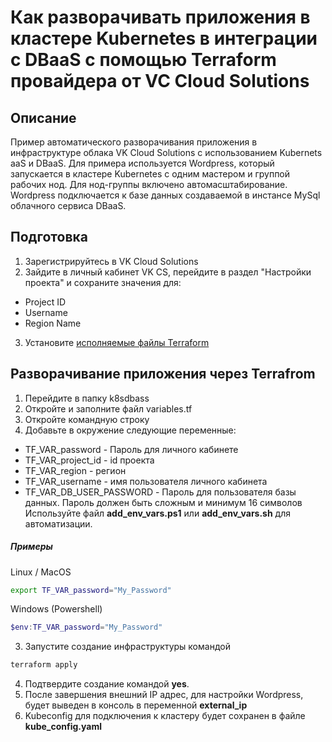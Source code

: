 # Как разворачивать приложения в кластере Kubernetes в интеграции с DBaaS с помощью Terraform провайдера от VC Cloud Solutions

## Описание
Пример автоматического разворачивания приложения в инфраструктуре облака VK Cloud Solutions с использованием Kubernets aaS и DBaaS. Для примера используется Wordpress, который запускается в кластере Kubernetes с одним мастером и группой рабочих нод. Для нод-группы включено автомасштабирование. Wordpress подключается к базе данных создаваемой в инстансе MySql облачного сервиса DBaaS.

## Подготовка

1. Зарегистрируйтесь в VK Cloud Solutions
2. Зайдите в личный кабинет VK CS, перейдите в раздел "Настройки проекта" и сохраните значения для:
- Project ID
- Username
- Region Name
3. Установите [исполняемые файлы Terraform](https://mcs.mail.ru/docs/ru/additionals/terraform/terraform-installation)

## Разворачивание приложения через Terrafrom 
1. Перейдите в папку k8sdbass
2. Откройте и заполните файл variables.tf
3. Откройте командную строку
4. Добавьте в окружение следующие переменные:
- TF_VAR_password - Пароль для личного кабинете
- TF_VAR_project_id - id проекта
- TF_VAR_region - регион 
- TF_VAR_username - имя пользователя личного кабинета
- TF_VAR_DB_USER_PASSWORD - Пароль для пользователя базы данных. Пароль должен быть сложным и минимум 16 символов
Используйте файл **add_env_vars.ps1** или **add_env_vars.sh** для автоматизации.

##### Примеры
Linux / MacOS
```bash
export TF_VAR_password="My_Password"
```

Windows (Powershell)
```powershell
$env:TF_VAR_password="My_Password"
```


3. Запустите создание инфраструктуры командой
```bash
terraform apply
```
4. Подтвердите создание командой **yes**.
5. После завершения внешний IP адрес, для настройки Wordpress, будет выведен в консоль в переменной **external_ip**
6. Kubeconfig для подключения к кластеру будет сохранен в файле **kube_config.yaml**